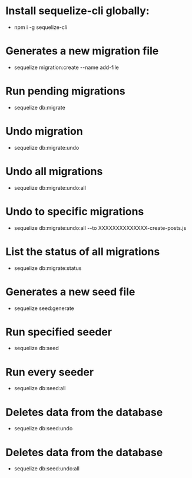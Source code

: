 # Install sequelize-cli globally:
- npm i -g sequelize-cli

# Generates a new migration file
- sequelize migration:create --name add-file

# Run pending migrations
- sequelize db:migrate

# Undo migration
- sequelize db:migrate:undo
# Undo all migrations
- sequelize db:migrate:undo:all
# Undo to specific migrations
- sequelize db:migrate:undo:all --to XXXXXXXXXXXXXX-create-posts.js

# List the status of all migrations
- sequelize db:migrate:status


# Generates a new seed file
- sequelize seed:generate

# Run specified seeder
- sequelize db:seed

# Run every seeder
- sequelize db:seed:all

# Deletes data from the database
- sequelize db:seed:undo

# Deletes data from the database
- sequelize db:seed:undo:all